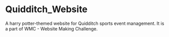 # Quidditch_Website
A harry potter-themed website for Quidditch sports event management. It is a part of WMC - Website Making Challenge.
